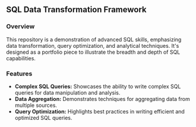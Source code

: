 ## SQL Data Transformation Framework
### Overview
This repository is a demonstration of advanced SQL skills, emphasizing data transformation, query optimization, and analytical techniques. It's designed as a portfolio piece to illustrate the breadth and depth of SQL capabilities.

### Features
* **Complex SQL Queries:** Showcases the ability to write complex SQL queries for data manipulation and analysis.
* **Data Aggregation:** Demonstrates techniques for aggregating data from multiple sources.
* **Query Optimization:** Highlights best practices in writing efficient and optimized SQL queries.
  
